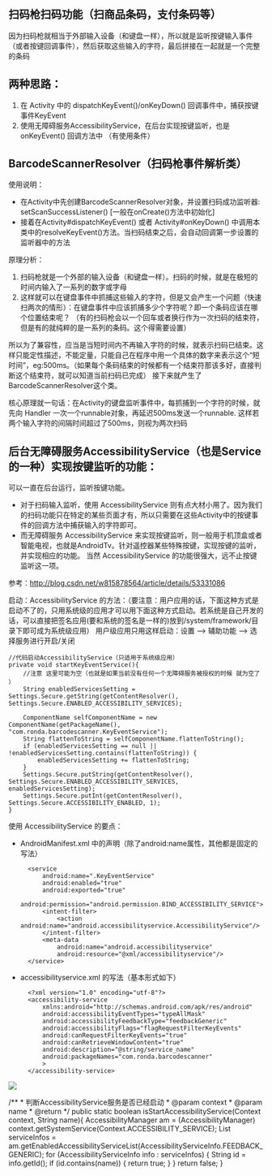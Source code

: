 ## 扫码枪扫码功能（扫商品条码，支付条码等）

因为扫码枪就相当于外部输入设备（和键盘一样），所以就是监听按键输入事件（或者按键回调事件），然后获取这些输入的字符，最后拼接在一起就是一个完整的条码

## 两种思路：
1. 在 Activity 中的 dispatchKeyEvent()/onKeyDown() 回调事件中，捕获按键事件KeyEvent
2. 使用无障碍服务AccessibilityService，在后台实现按键监听，也是onKeyEvent() 回调方法中 （有使用条件）




## BarcodeScannerResolver（扫码枪事件解析类）
使用说明：
  * 在Activity中先创建BarcodeScannerResolver对象，并设置扫码成功监听器: setScanSuccessListener() [一般在onCreate()方法中初始化]
  * 接着在Activity#dispatchKeyEvent() 或者 Activity#onKeyDown() 中调用本类中的resolveKeyEvent()方法。当扫码结束之后，会自动回调第一步设置的监听器中的方法

原理分析：
1. 扫码枪就是一个外部的输入设备（和键盘一样）。扫码的时候，就是在极短的时间内输入了一系列的数字或字母
2. 这样就可以在键盘事件中抓捕这些输入的字符，但是又会产生一个问题（快速扫两次的情形）：在键盘事件中应该抓捕多少个字符呢？即一个条码应该在哪个位置结束呢？ （有的扫码枪会以一个回车或者换行作为一次扫码的结束符，但是有的就纯粹的是一系列的条码。这个得需要设置）

所以为了兼容性，应当是当短时间内不再输入字符的时候，就表示扫码已结束。这样只能定性描述，不能定量，只能自己在程序中用一个具体的数字来表示这个“短时间”，eg:500ms。（如果每个条码结束的时候都有一个结束符那该多好，直接判断这个结束符，就可以知道当前扫码已完成）
接下来就产生了BarcodeScannerResolver这个类。

核心原理就一句话：在Activity的键盘监听事件中，每抓捕到一个字符的时候，就先向 Handler 一次一个runnable对象，再延迟500ms发送一个runnable. 这样若两个输入字符的间隔时间超过了500ms，则视为两次扫码


## 后台无障碍服务AccessibilityService（也是Service的一种）实现按键监听的功能：
可以一直在后台运行，监听按键功能。

* 对于扫码输入监听，使用 AccessibilityService 则有点大材小用了。因为我们的扫码功能只在特定的某些页面才有，所以只需要在这些Activity中的按键事件的回调方法中捕获输入的字符即可。
* 而无障碍服务 AccessibilityService 来实现按键监听，则一般用于机顶盒或者智能电视，也就是AndroidTv。针对遥控器某些特殊按键，实现按键的监听，并实现相应的功能。 当然 AccessibilityService 的功能很强大，远不止按键监听这一项。

参考：http://blog.csdn.net/w815878564/article/details/53331086

启动：AccessibilityService 的方法：（要注意：用户应用的话，下面这种方式是启动不了的，只用系统级的应用才可以用下面这种方式启动。若系统是自己开发的话，可以直接把签名应用(要和系统的签名是一样的)放到/system/framework/目录下即可成为系统级应用）
用户级应用只用这样启动：设置 --> 辅助功能 --> 选择服务进行开启/关闭

    //代码启动AccessibilityService（只适用于系统级应用）
    private void startKeyEventService(){
        //注意 这里可能为空（也就是如果当前没有任何一个无障碍服务被授权的时候 就为空了 ）
        String enabledServicesSetting = Settings.Secure.getString(getContentResolver(), Settings.Secure.ENABLED_ACCESSIBILITY_SERVICES);

        ComponentName selfComponentName = new ComponentName(getPackageName(), "com.ronda.barcodescanner.KeyEventService");
        String flattenToString = selfComponentName.flattenToString();
        if (enabledServicesSetting == null || !enabledServicesSetting.contains(flattenToString)) {
            enabledServicesSetting += flattenToString;
        }
        Settings.Secure.putString(getContentResolver(), Settings.Secure.ENABLED_ACCESSIBILITY_SERVICES, enabledServicesSetting);
        Settings.Secure.putInt(getContentResolver(), Settings.Secure.ACCESSIBILITY_ENABLED, 1);
    }

使用 AccessibilityService 的要点：
* AndroidManifest.xml 中的声明（除了android:name属性，其他都是固定的写法）

        <service
            android:name=".KeyEventService"
            android:enabled="true"
            android:exported="true"
            android:permission="android.permission.BIND_ACCESSIBILITY_SERVICE">
            <intent-filter>
                <action android:name="android.accessibilityservice.AccessibilityService"/>
            </intent-filter>
            <meta-data
                android:name="android.accessibilityservice"
                android:resource="@xml/accessibilityservice"/>
        </service>

* accessibilityservice.xml 的写法（基本形式如下）

        <?xml version="1.0" encoding="utf-8"?>
        <accessibility-service
            xmlns:android="http://schemas.android.com/apk/res/android"
            android:accessibilityEventTypes="typeAllMask"
            android:accessibilityFeedbackType="feedbackGeneric"
            android:accessibilityFlags="flagRequestFilterKeyEvents"
            android:canRequestFilterKeyEvents="true"
            android:canRetrieveWindowContent="true"
            android:description="@string/service_name"
            android:packageNames="com.ronda.barcodescanner"
            >
        </accessibility-service>



![](ScreenShot/img1.png "")



/**
     * 判断AccessibilityService服务是否已经启动
     * @param context
     * @param name
     * @return
     */
    public static boolean isStartAccessibilityService(Context context, String name){
        AccessibilityManager am = (AccessibilityManager) context.getSystemService(Context.ACCESSIBILITY_SERVICE);
        List<AccessibilityServiceInfo> serviceInfos = am.getEnabledAccessibilityServiceList(AccessibilityServiceInfo.FEEDBACK_GENERIC);
        for (AccessibilityServiceInfo info : serviceInfos) {
            String id = info.getId();
            if (id.contains(name)) {
                return true;
            }
        }
        return false;
    }
